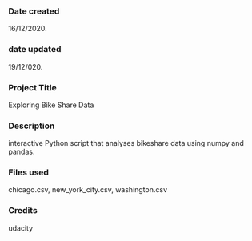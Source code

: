 ### Date created
16/12/2020.
### date updated 
19/12/020.
### Project Title
Exploring Bike Share Data

### Description
interactive Python script that analyses bikeshare data using numpy and pandas.

### Files used
chicago.csv, new_york_city.csv, washington.csv

### Credits
udacity
